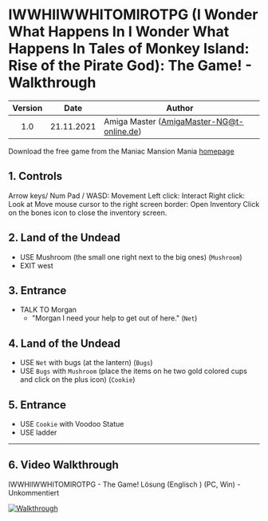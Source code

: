 # IWWHIIWWHITOMIROTPG (I Wonder What Happens In I Wonder What Happens In Tales of Monkey Island: Rise of the Pirate God): The Game! - Walkthrough

| Version | Date       | Author                                    |
|:-------:|------------|-------------------------------------------|
|   1.0   | 21.11.2021 | Amiga Master (AmigaMaster-NG@t-online.de) |

Download the free game from the Maniac Mansion Mania [homepage](https://www.maniac-mansion-mania.com)

## 1. Controls

Arrow keys/ Num Pad / WASD: Movement
Left click: Interact
Right click: Look at
Move mouse cursor to the right screen border: Open Inventory
Click on the bones icon to close the inventory screen.

## 2. Land of the Undead

- USE Mushroom (the small one right next to the big ones) (`Mushroom`)
- EXIT west

## 3. Entrance

- TALK TO Morgan
  - "Morgan I need your help to get out of here." (`Net`)

## 4. Land of the Undead

- USE `Net` with bugs (at the lantern) (`Bugs`)
- USE `Bugs` with `Mushroom` (place the items on he two gold colored cups and click on the plus icon) (`Cookie`)

## 5. Entrance

- USE `Cookie` with Voodoo Statue
- USE ladder

-------------------------------------------------------------------------------

## 6. Video Walkthrough

IWWHIIWWHITOMIROTPG - The Game! Lösung (Englisch ) (PC, Win) - Unkommentiert

[![Walkthrough](https://img.youtube.com/vi/cSbYMBABPOo/0.jpg)](https://www.youtube.com/watch?cSbYMBABPOo)
